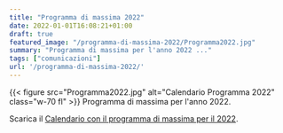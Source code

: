 ```yaml
---
title: "Programma di massima 2022"
date: 2022-01-01T16:08:21+01:00
draft: true
featured_image: "/programma-di-massima-2022/Programma2022.jpg"
summary: "Programma di massima per l'anno 2022 ..."
tags: ["comunicazioni"]
url: '/programma-di-massima-2022/'
---
```


{{< figure src="Programma2022.jpg" alt="Calendario Programma 2022" class="w-70 fl" >}}
Programma di massima per l'anno 2022.

Scarica il [Calendario con il programma di massima per il 2022](/blog/programma-di-massima-2022/Calendario2022.pdf).


